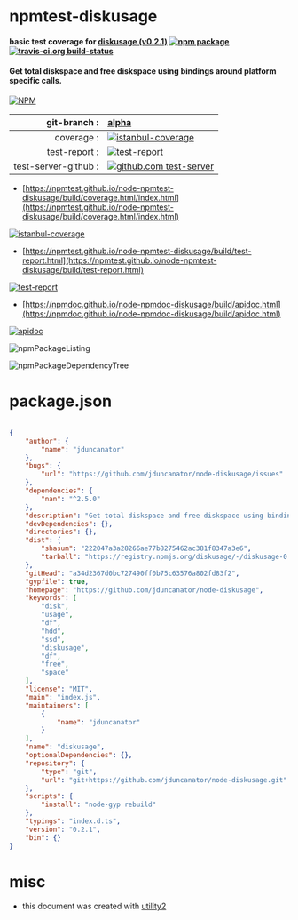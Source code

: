 # npmtest-diskusage

#### basic test coverage for  [diskusage (v0.2.1)](https://github.com/jduncanator/node-diskusage)  [![npm package](https://img.shields.io/npm/v/npmtest-diskusage.svg?style=flat-square)](https://www.npmjs.org/package/npmtest-diskusage) [![travis-ci.org build-status](https://api.travis-ci.org/npmtest/node-npmtest-diskusage.svg)](https://travis-ci.org/npmtest/node-npmtest-diskusage)

#### Get total diskspace and free diskspace using bindings around platform specific calls.

[![NPM](https://nodei.co/npm/diskusage.png?downloads=true&downloadRank=true&stars=true)](https://www.npmjs.com/package/diskusage)

| git-branch : | [alpha](https://github.com/npmtest/node-npmtest-diskusage/tree/alpha)|
|--:|:--|
| coverage : | [![istanbul-coverage](https://npmtest.github.io/node-npmtest-diskusage/build/coverage.badge.svg)](https://npmtest.github.io/node-npmtest-diskusage/build/coverage.html/index.html)|
| test-report : | [![test-report](https://npmtest.github.io/node-npmtest-diskusage/build/test-report.badge.svg)](https://npmtest.github.io/node-npmtest-diskusage/build/test-report.html)|
| test-server-github : | [![github.com test-server](https://npmtest.github.io/node-npmtest-diskusage/GitHub-Mark-32px.png)](https://npmtest.github.io/node-npmtest-diskusage/build/app/index.html) | | build-artifacts : | [![build-artifacts](https://npmtest.github.io/node-npmtest-diskusage/glyphicons_144_folder_open.png)](https://github.com/npmtest/node-npmtest-diskusage/tree/gh-pages/build)|

- [https://npmtest.github.io/node-npmtest-diskusage/build/coverage.html/index.html](https://npmtest.github.io/node-npmtest-diskusage/build/coverage.html/index.html)

[![istanbul-coverage](https://npmtest.github.io/node-npmtest-diskusage/build/screenCapture.buildCi.browser.%252Ftmp%252Fbuild%252Fcoverage.lib.html.png)](https://npmtest.github.io/node-npmtest-diskusage/build/coverage.html/index.html)

- [https://npmtest.github.io/node-npmtest-diskusage/build/test-report.html](https://npmtest.github.io/node-npmtest-diskusage/build/test-report.html)

[![test-report](https://npmtest.github.io/node-npmtest-diskusage/build/screenCapture.buildCi.browser.%252Ftmp%252Fbuild%252Ftest-report.html.png)](https://npmtest.github.io/node-npmtest-diskusage/build/test-report.html)

- [https://npmdoc.github.io/node-npmdoc-diskusage/build/apidoc.html](https://npmdoc.github.io/node-npmdoc-diskusage/build/apidoc.html)

[![apidoc](https://npmdoc.github.io/node-npmdoc-diskusage/build/screenCapture.buildCi.browser.%252Ftmp%252Fbuild%252Fapidoc.html.png)](https://npmdoc.github.io/node-npmdoc-diskusage/build/apidoc.html)

![npmPackageListing](https://npmtest.github.io/node-npmtest-diskusage/build/screenCapture.npmPackageListing.svg)

![npmPackageDependencyTree](https://npmtest.github.io/node-npmtest-diskusage/build/screenCapture.npmPackageDependencyTree.svg)



# package.json

```json

{
    "author": {
        "name": "jduncanator"
    },
    "bugs": {
        "url": "https://github.com/jduncanator/node-diskusage/issues"
    },
    "dependencies": {
        "nan": "^2.5.0"
    },
    "description": "Get total diskspace and free diskspace using bindings around platform specific calls.",
    "devDependencies": {},
    "directories": {},
    "dist": {
        "shasum": "222047a3a28266ae77b8275462ac381f8347a3e6",
        "tarball": "https://registry.npmjs.org/diskusage/-/diskusage-0.2.1.tgz"
    },
    "gitHead": "a34d2367d0bc727490ff0b75c63576a802fd83f2",
    "gypfile": true,
    "homepage": "https://github.com/jduncanator/node-diskusage",
    "keywords": [
        "disk",
        "usage",
        "df",
        "hdd",
        "ssd",
        "diskusage",
        "df",
        "free",
        "space"
    ],
    "license": "MIT",
    "main": "index.js",
    "maintainers": [
        {
            "name": "jduncanator"
        }
    ],
    "name": "diskusage",
    "optionalDependencies": {},
    "repository": {
        "type": "git",
        "url": "git+https://github.com/jduncanator/node-diskusage.git"
    },
    "scripts": {
        "install": "node-gyp rebuild"
    },
    "typings": "index.d.ts",
    "version": "0.2.1",
    "bin": {}
}
```



# misc
- this document was created with [utility2](https://github.com/kaizhu256/node-utility2)
